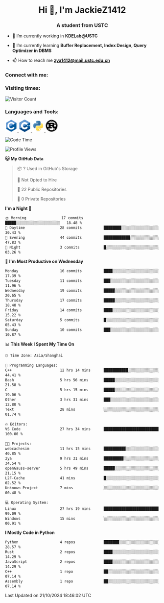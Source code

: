 <h1 align="center">Hi 👋, I'm JackieZ1412</h1>
<h3 align="center">A student from USTC</h3>

- 🔭 I’m currently working in **KDELab@USTC**

- 🌱 I’m currently learning **Buffer Replacement, Index Design, Query Optimizer in DBMS**

- 📫 How to reach me **zya1412@mail.ustc.edu.cn**

<h3 align="left">Connect with me:</h3>
<p align="left">
</p>

<h3 align="left">Visiting times:</h3>
<p align="left">
</p>

![Visitor Count](https://profile-counter.glitch.me/Christmas/count.svg)

<h3 align="left">Languages and Tools:</h3>
<p align="left"> <a href="https://www.cprogramming.com/" target="_blank" rel="noreferrer"> <img src="https://raw.githubusercontent.com/devicons/devicon/master/icons/c/c-original.svg" alt="c" width="40" height="40"/> </a> <a href="https://www.w3schools.com/cpp/" target="_blank" rel="noreferrer"> <img src="https://raw.githubusercontent.com/devicons/devicon/master/icons/cplusplus/cplusplus-original.svg" alt="cplusplus" width="40" height="40"/> </a> <a href="https://www.python.org" target="_blank" rel="noreferrer"> <img src="https://raw.githubusercontent.com/devicons/devicon/master/icons/python/python-original.svg" alt="python" width="40" height="40"/> </a> <a href="https://www.rust-lang.org" target="_blank" rel="noreferrer"> <img src="https://raw.githubusercontent.com/devicons/devicon/master/icons/rust/rust-plain.svg" alt="rust" width="40" height="40"/> </a> </p>



<!--START_SECTION:waka-->
![Code Time](http://img.shields.io/badge/Code%20Time-976%20hrs%204%20mins-blue)

![Profile Views](http://img.shields.io/badge/Profile%20Views-0-blue)

**🐱 My GitHub Data** 

> 📦 ? Used in GitHub's Storage 
 > 
> 🚫 Not Opted to Hire
 > 
> 📜 22 Public Repositories 
 > 
> 🔑 0 Private Repositories 
 > 
**I'm a Night 🦉** 

```text
🌞 Morning                17 commits          █████░░░░░░░░░░░░░░░░░░░░   18.48 % 
🌆 Daytime                28 commits          ████████░░░░░░░░░░░░░░░░░   30.43 % 
🌃 Evening                44 commits          ████████████░░░░░░░░░░░░░   47.83 % 
🌙 Night                  3 commits           █░░░░░░░░░░░░░░░░░░░░░░░░   03.26 % 
```
📅 **I'm Most Productive on Wednesday** 

```text
Monday                   16 commits          ████░░░░░░░░░░░░░░░░░░░░░   17.39 % 
Tuesday                  11 commits          ███░░░░░░░░░░░░░░░░░░░░░░   11.96 % 
Wednesday                19 commits          █████░░░░░░░░░░░░░░░░░░░░   20.65 % 
Thursday                 17 commits          █████░░░░░░░░░░░░░░░░░░░░   18.48 % 
Friday                   14 commits          ████░░░░░░░░░░░░░░░░░░░░░   15.22 % 
Saturday                 5 commits           █░░░░░░░░░░░░░░░░░░░░░░░░   05.43 % 
Sunday                   10 commits          ███░░░░░░░░░░░░░░░░░░░░░░   10.87 % 
```


📊 **This Week I Spent My Time On** 

```text
🕑︎ Time Zone: Asia/Shanghai

💬 Programming Languages: 
C++                      12 hrs 14 mins      ███████████░░░░░░░░░░░░░░   44.41 % 
Bash                     5 hrs 56 mins       █████░░░░░░░░░░░░░░░░░░░░   21.58 % 
C                        5 hrs 15 mins       █████░░░░░░░░░░░░░░░░░░░░   19.06 % 
Other                    3 hrs 31 mins       ███░░░░░░░░░░░░░░░░░░░░░░   12.80 % 
Text                     28 mins             ░░░░░░░░░░░░░░░░░░░░░░░░░   01.74 % 

🔥 Editors: 
VS Code                  27 hrs 34 mins      █████████████████████████   100.00 % 

🐱‍💻 Projects: 
webcachesim              11 hrs 15 mins      ██████████░░░░░░░░░░░░░░░   40.85 % 
zya                      9 hrs 31 mins       █████████░░░░░░░░░░░░░░░░   34.54 % 
openGauss-server         5 hrs 49 mins       █████░░░░░░░░░░░░░░░░░░░░   21.15 % 
L2F-Cache                41 mins             █░░░░░░░░░░░░░░░░░░░░░░░░   02.52 % 
Unknown Project          7 mins              ░░░░░░░░░░░░░░░░░░░░░░░░░   00.48 % 

💻 Operating System: 
Linux                    27 hrs 19 mins      █████████████████████████   99.09 % 
Windows                  15 mins             ░░░░░░░░░░░░░░░░░░░░░░░░░   00.91 % 
```

**I Mostly Code in Python** 

```text
Python                   4 repos             ███████░░░░░░░░░░░░░░░░░░   28.57 % 
Rust                     2 repos             ████░░░░░░░░░░░░░░░░░░░░░   14.29 % 
JavaScript               2 repos             ████░░░░░░░░░░░░░░░░░░░░░   14.29 % 
C++                      1 repo              ██░░░░░░░░░░░░░░░░░░░░░░░   07.14 % 
Assembly                 1 repo              ██░░░░░░░░░░░░░░░░░░░░░░░   07.14 % 
```




 Last Updated on 21/10/2024 18:46:02 UTC
<!--END_SECTION:waka-->
